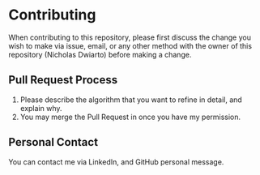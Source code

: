 # Contributing
When contributing to this repository, please first discuss the change you wish to make via issue, email, or any other method with the owner of this repository (Nicholas Dwiarto) before making a change. 

## Pull Request Process
1. Please describe the algorithm that you want to refine in detail, and explain why.
2. You may merge the Pull Request in once you have my permission.

## Personal Contact
You can contact me via LinkedIn, and GitHub personal message.

